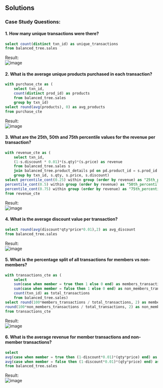 ## **Solutions**

### Case Study Questions:

#### 1. How many unique transactions were there?

```sql
select count(distinct txn_id) as unique_transactions
from balanced_tree.sales
```
Result:  
![image](https://github.com/Minautee/8-Week-SQL-Practice/assets/68679965/e8390334-4ede-4d58-b460-fb5ba921ac6b)

#### 2. What is the average unique products purchased in each transaction?

```sql
with purchase_cte as (
	select txn_id,
	count(distinct prod_id) as products
	from balanced_tree.sales
	group by txn_id)
select round(avg(products), 0) as avg_products
from purchase_cte
```
Result:  
![image](https://github.com/Minautee/8-Week-SQL-Practice/assets/68679965/c2e3077a-35c9-42a6-bc8e-156caed5a621)

#### 3. What are the 25th, 50th and 75th percentile values for the revenue per transaction?

```sql
with revenue_cte as (
	select txn_id,
	(1-s.discount * 0.01)*(s.qty)*(s.price) as revenue
	from balanced_tree.sales s
	join balanced_tree.product_details pd on pd.product_id = s.prod_id
	group by txn_id, s.qty, s.price, s.discount)
select percentile_cont(0.25) within group (order by revenue) as "25th_percentile",
percentile_cont(0.5) within group (order by revenue) as "50th_percentile",
percentile_cont(0.75) within group (order by revenue) as "75th_percentile"
from revenue_cte
```
Result:  
![image](https://github.com/Minautee/8-Week-SQL-Practice/assets/68679965/89abc13c-0847-4eed-b4b8-829e0cbba753)

#### 4. What is the average discount value per transaction?

```sql
select round(avg(discount*qty*price*0.01),2) as avg_discount
from balanced_tree.sales
```
Result:  
![image](https://github.com/Minautee/8-Week-SQL-Practice/assets/68679965/e1d15a14-5f35-4422-83e1-4a2aeda75b41)

#### 5. What is the percentage split of all transactions for members vs non-members?

```sql
with transactions_cte as (
	select 
	sum(case when member = true then 1 else 0 end) as members_transactions,
	sum(case when member = false then 1 else 0 end) as non_members_transactions,
	count(txn_id) as total_transactions
	from balanced_tree.sales)
select round(100*members_transactions / total_transactions, 2) as members_percentage,
round(100*non_members_transactions / total_transactions, 2) as non_members_percentage
from transactions_cte
```
Result:  
![image](https://github.com/Minautee/8-Week-SQL-Practice/assets/68679965/ff0d6323-701d-453c-9186-a060d0199a35)

#### 6. What is the average revenue for member transactions and non-member transactions?

```sql
select 
avg(case when member = true then (1-discount*0.01)*(qty*price) end) as member_revenue,
avg(case when member = false then (1-discount*0.01)*(qty*price) end) as non_member_revenue
from balanced_tree.sales
```
Result:  
![image](https://github.com/Minautee/8-Week-SQL-Practice/assets/68679965/eb64836d-331c-47c8-b8df-dd7facaeb1a5)
